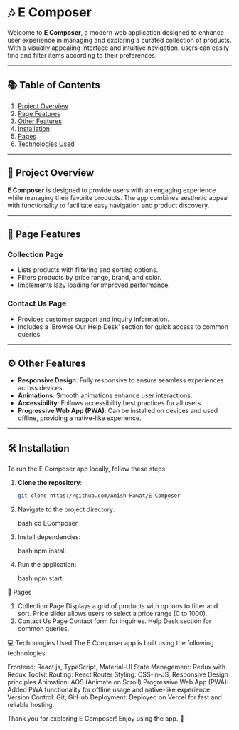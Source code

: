 # 🎶 E Composer

Welcome to **E Composer**, a modern web application designed to enhance user experience in managing and exploring a curated collection of products. With a visually appealing interface and intuitive navigation, users can easily find and filter items according to their preferences.

---

## 📚 Table of Contents
1. [Project Overview](#project-overview)
2. [Page Features](#page-features)
3. [Other Features](#other-features)
4. [Installation](#installation)
5. [Pages](#pages)
6. [Technologies Used](#technologies-used)

---

## 📖 Project Overview

**E Composer** is designed to provide users with an engaging experience while managing their favorite products. The app combines aesthetic appeal with functionality to facilitate easy navigation and product discovery.

---

## 🌟 Page Features

### Collection Page
- Lists products with filtering and sorting options.
- Filters products by price range, brand, and color.
- Implements lazy loading for improved performance.

### Contact Us Page
- Provides customer support and inquiry information.
- Includes a 'Browse Our Help Desk' section for quick access to common queries.
  
---

## ⚙️ Other Features

- **Responsive Design**: Fully responsive to ensure seamless experiences across devices.
- **Animations**: Smooth animations enhance user interactions.
- **Accessibility**: Follows accessibility best practices for all users.
- **Progressive Web App (PWA)**: Can be installed on devices and used offline, providing a native-like experience.

---

## 🛠️ Installation

To run the E Composer app locally, follow these steps:

1. **Clone the repository**:
     ```bash
     git clone https://github.com/Anish-Rawat/E-Composer
2. Navigate to the project directory:

    bash
    cd EComposer

3. Install dependencies:

    bash
    npm install

4. Run the application:

    bash
    npm start

📄 Pages
1. Collection Page
Displays a grid of products with options to filter and sort.
Price slider allows users to select a price range (0 to 1000).
2. Contact Us Page
Contact form for inquiries.
Help Desk section for common queries.

💻 Technologies Used
The E Composer app is built using the following technologies:

Frontend: React.js, TypeScript, Material-UI
State Management: Redux with Redux Toolkit
Routing: React Router
Styling: CSS-in-JS, Responsive Design principles
Animation: AOS (Animate on Scroll)
Progressive Web App (PWA): Added PWA functionality for offline usage and native-like experience.
Version Control: Git, GitHub
Deployment: Deployed on Vercel for fast and reliable hosting.

Thank you for exploring E Composer! Enjoy using the app. 🚀
